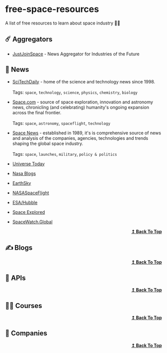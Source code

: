 # free-space-resources
A list of free resources to learn about space industry 🚀🌌

## ☄️ Aggregators
- [JustJoinSpace](https://justjoin.space) - News Aggregator for Industries of the Future

## 📰 News
- [SciTechDaily](https://scitechdaily.com) - home of the science and technology news since 1998. <br /><br />
  Tags: ```space```, ```technology```, ```science```, ```physics```, ```chemistry```, ```biology```
  
- [Space.com](https://space.com) - source of space exploration, innovation and astronomy news, chronicling (and celebrating) humanity's ongoing expansion across the final frontier.  <br /><br />
  Tags: ```space```, ```astronomy```, ```spaceflight```, ```technology```
  
- [Space News](https://spacenews.com) - established in 1989, it's is comprehensive source of news and analysis of the companies, agencies, technologies and trends shaping the global space industry. <br /><br />
  Tags: ```space```, ```launches```, ```military```, ```policy & politics```
  
- [Universe Today](https://universetoday.com) 
- [Nasa Blogs](https://blogs.nasa.gov) 
- [EarthSky](https://earthsky.org) 
- [NASASpaceFlight](https://www.nasaspaceflight.com) 
- [ESA/Hubble](https://esahubble.org/news/) 
- [Space Explored](https://spaceexplored.com) 
- [SpaceWatch.Global](https://spacewatch.global) 

<div align="right">
  <b><a href="#">↥ Back To Top</a></b>
</div>

## ✍️ Blogs

<div align="right">
  <b><a href="#">↥ Back To Top</a></b>
</div>

## 🚀 APIs

<div align="right">
  <b><a href="#">↥ Back To Top</a></b>
</div>

## 🧑‍🚀 Courses

<div align="right">
  <b><a href="#">↥ Back To Top</a></b>
</div>

## 🏢 Companies

<div align="right">
  <b><a href="#">↥ Back To Top</a></b>
</div>
